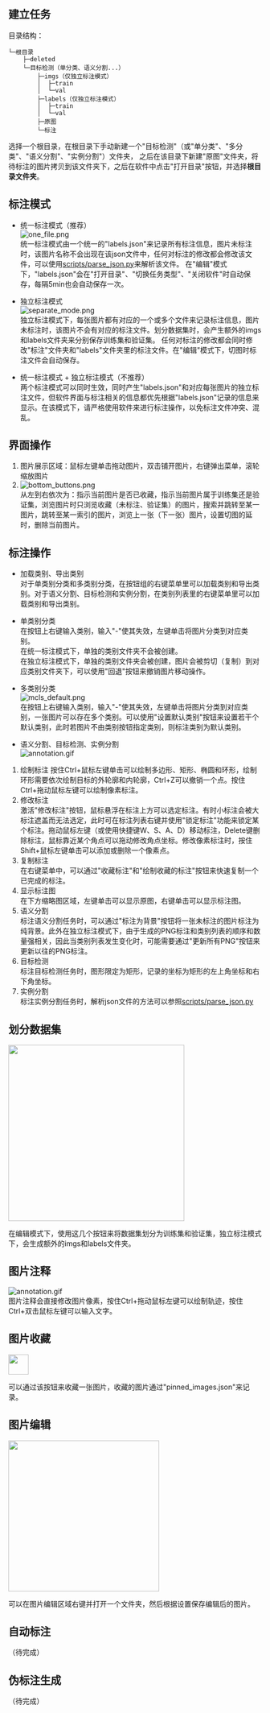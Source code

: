 ## 建立任务
目录结构：  
```
└─根目录
    ├─deleted
    └─目标检测（单分类、语义分割...）
        ├─imgs（仅独立标注模式）
        │  ├─train
        │  └─val
        ├─labels（仅独立标注模式）
        │  ├─train
        │  └─val
        ├─原图
        └─标注
```
选择一个根目录，在根目录下手动新建一个"目标检测"（或"单分类"、"多分类"、"语义分割"、"实例分割"）文件夹，
之后在该目录下新建"原图"文件夹，将待标注的图片拷贝到该文件夹下，之后在软件中点击"打开目录"按钮，并选择**根目录文件夹**。

## 标注模式
* 统一标注模式（推荐）  
![one_file.png](../images/readme_imgs/one_file.png)   
统一标注模式由一个统一的"labels.json"来记录所有标注信息，图片未标注时，该图片名称不会出现在该json文件中，任何对标注的修改都会修改该文件，可以使用[scripts/parse_json.py](../scripts/parse_json.py)来解析该文件。
在"编辑"模式下，"labels.json"会在"打开目录"、"切换任务类型"、"关闭软件"时自动保存，每隔5min也会自动保存一次。  


* 独立标注模式  
![separate_mode.png](../images/readme_imgs/separate_mode.png)  
独立标注模式下，每张图片都有对应的一个或多个文件来记录标注信息，图片未标注时，该图片不会有对应的标注文件。划分数据集时，会产生额外的imgs和labels文件夹来分别保存训练集和验证集。
任何对标注的修改都会同时修改"标注"文件夹和"labels"文件夹里的标注文件。在"编辑"模式下，切图时标注文件会自动保存。

  
* 统一标注模式 + 独立标注模式（不推荐）  
两个标注模式可以同时生效，同时产生"labels.json"和对应每张图片的独立标注文件，但软件界面与标注相关的信息都优先根据"labels.json"记录的信息来显示。在该模式下，请严格使用软件来进行标注操作，以免标注文件冲突、混乱。


## 界面操作

1. 图片展示区域：鼠标左键单击拖动图片，双击铺开图片，右键弹出菜单，滚轮缩放图片  
2. ![bottom_buttons.png](../images/readme_imgs/bottom_buttons.png)  
从左到右依次为：指示当前图片是否已收藏，指示当前图片属于训练集还是验证集，浏览图片时只浏览收藏（未标注、验证集）的图片，搜索并跳转至某一图片，跳转至某一索引的图片，浏览上一张（下一张）图片，设置切图的延时，删除当前图片。  

## 标注操作
* 加载类别、导出类别  
对于单类别分类和多类别分类，在按钮组的右键菜单里可以加载类别和导出类别。对于语义分割、目标检测和实例分割，在类别列表里的右键菜单里可以加载类别和导出类别。

* 单类别分类  
在按钮上右键输入类别，输入"-"使其失效，左键单击将图片分类到对应类别。    
在统一标注模式下，单独的类别文件夹不会被创建。  
在独立标注模式下，单独的类别文件夹会被创建，图片会被剪切（复制）到对应类别文件夹下，可以使用"回退"按钮来撤销图片移动操作。  

* 多类别分类  
![mcls_default.png](../images/readme_imgs/mcls_default.png)  
在按钮上右键输入类别，输入"-"使其失效，左键单击将图片分类到对应类别，一张图片可以存在多个类别。可以使用"设置默认类别"按钮来设置若干个默认类别，此时若图片不由类别按钮指定类别，则标注类别为默认类别。  


* 语义分割、目标检测、实例分割  
![annotation.gif](../images/readme_imgs/sem_det_ins.gif)
1. 绘制标注
按住Ctrl+鼠标左键单击可以绘制多边形、矩形、椭圆和环形，绘制环形需要依次绘制目标的外轮廓和内轮廓，Ctrl+Z可以撤销一个点。按住Ctrl+拖动鼠标左键可以绘制像素标注。  
2. 修改标注  
激活"修改标注"按钮，鼠标悬浮在标注上方可以选定标注。有时小标注会被大标注遮盖而无法选定，此时可在标注列表右键并使用"锁定标注"功能来锁定某个标注。拖动鼠标左键（或使用快捷键W、S、A、D）移动标注，Delete键删除标注，鼠标靠近某个角点可以拖动修改角点坐标。修改像素标注时，按住Shift+鼠标左键单击可以添加或删除一个像素点。  
3. 复制标注  
在右键菜单中，可以通过"收藏标注"和"绘制收藏的标注"按钮来快速复制一个已完成的标注。  
4. 显示标注图  
在下方缩略图区域，左键单击可以显示原图，右键单击可以显示标注图。  
5. 语义分割  
标注语义分割任务时，可以通过"标注为背景"按钮将一张未标注的图片标注为纯背景。此外在独立标注模式下，由于生成的PNG标注和类别列表的顺序和数量强相关，因此当类别列表发生变化时，可能需要通过"更新所有PNG"按钮来更新以往的PNG标注。  
6. 目标检测  
标注目标检测任务时，图形限定为矩形，记录的坐标为矩形的左上角坐标和右下角坐标。  
7. 实例分割  
标注实例分割任务时，解析json文件的方法可以参照[scripts/parse_json.py](../scripts/parse_json.py)


## 划分数据集
<img src="images/readme_imgs/divide_set.png" width="350px">

在编辑模式下，使用这几个按钮来将数据集划分为训练集和验证集，独立标注模式下，会生成额外的imgs和labels文件夹。

## 图片注释
![annotation.gif](../images/readme_imgs/annotation.gif)  
图片注释会直接修改图片像素，按住Ctrl+拖动鼠标左键可以绘制轨迹，按住Ctrl+双击鼠标左键可以输入文字。

## 图片收藏
<img src="images/readme_imgs/pin.png" width="40px">  

可以通过该按钮来收藏一张图片，收藏的图片通过"pinned_images.json"来记录。

## 图片编辑
<img src="images/readme_imgs/img_edit.png" width="300px">   

可以在图片编辑区域右键并打开一个文件夹，然后根据设置保存编辑后的图片。

## 自动标注
（待完成）

## 伪标注生成
（待完成）
